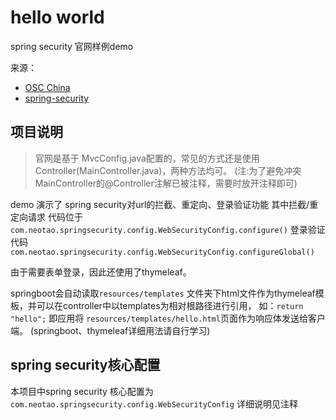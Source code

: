 # hello world

spring security 官网样例demo

来源：
- [OSC China](http://www.spring4all.com/article/429)
- [spring-security](https://spring.io/guides/gs/securing-web/)

## 项目说明
> 官网是基于 MvcConfig.java配置的，常见的方式还是使用Controller(MainController.java)，两种方法均可。
>(注:为了避免冲突MainController的@Controller注解已被注释，需要时放开注释即可)

demo 演示了 spring security对url的拦截、重定向、登录验证功能
其中拦截/重定向请求 代码位于`com.neotao.springsecurity.config.WebSecurityConfig.configure()`
登录验证代码 `com.neotao.springsecurity.config.WebSecurityConfig.configureGlobal()`

由于需要表单登录，因此还使用了thymeleaf。

springboot会自动读取`resources/templates`
文件夹下html文件作为thymeleaf模板，并可以在controller中以templates为相对根路径进行引用，
如：`return "hello";` 即应用将 `resources/templates/hello.html`页面作为响应体发送给客户端。
(springboot、thymeleaf详细用法请自行学习)

## spring security核心配置
本项目中spring security 核心配置为`com.neotao.springsecurity.config.WebSecurityConfig`
详细说明见注释